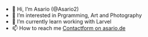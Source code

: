- 👋 Hi, I’m Asario (@Asario2)
- 👀 I’m interested in Prgramming, Art and Photography
- 🌱 I’m currently learn working with Larvel
- 📫 How to reach me [Contactform on asario.de](https://www.asario.de/kontakt)

<!---
Asario2/Asario2 is a ✨ special ✨ repository because its `README.md` (this file) appears on your GitHub profile.
You can click the Preview link to take a look at your changes.
--->
